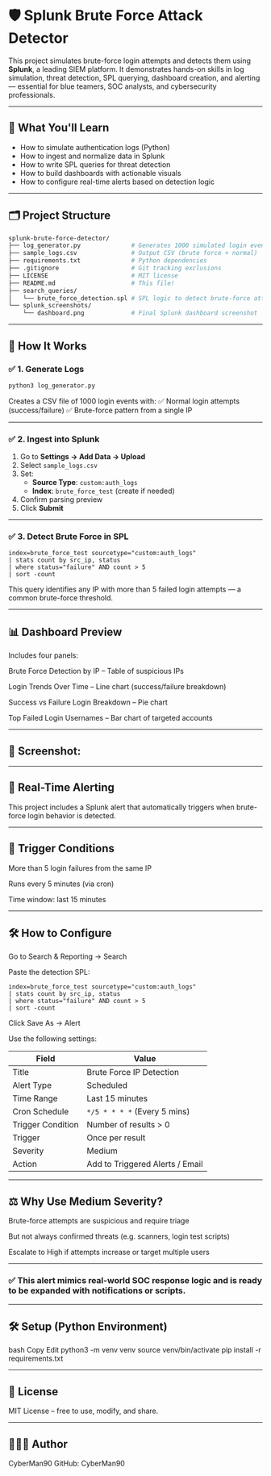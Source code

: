 # 🛡️ Splunk Brute Force Attack Detector

This project simulates brute-force login attempts and detects them using **Splunk**, a leading SIEM platform. It demonstrates hands-on skills in log simulation, threat detection, SPL querying, dashboard creation, and alerting — essential for blue teamers, SOC analysts, and cybersecurity professionals.

---

## 🧠 What You'll Learn

- How to simulate authentication logs (Python)
- How to ingest and normalize data in Splunk
- How to write SPL queries for threat detection
- How to build dashboards with actionable visuals
- How to configure real-time alerts based on detection logic

---

## 🗂️ Project Structure

```bash
splunk-brute-force-detector/
├── log_generator.py              # Generates 1000 simulated login events
├── sample_logs.csv               # Output CSV (brute force + normal)
├── requirements.txt              # Python dependencies
├── .gitignore                    # Git tracking exclusions
├── LICENSE                       # MIT license
├── README.md                     # This file!
├── search_queries/
│   └── brute_force_detection.spl # SPL logic to detect brute-force attempts
└── splunk_screenshots/
    └── dashboard.png             # Final Splunk dashboard screenshot
```

---

## 🚀 How It Works

### ✅ 1. Generate Logs

```bash
python3 log_generator.py
```
Creates a CSV file of 1000 login events with:
✅ Normal login attempts (success/failure)
✅ Brute-force pattern from a single IP

---

### ✅ 2. Ingest into Splunk

1. Go to **Settings → Add Data → Upload**
2. Select `sample_logs.csv`
3. Set:
   - **Source Type**: `custom:auth_logs`
   - **Index**: `brute_force_test` (create if needed)
4. Confirm parsing preview
5. Click **Submit**

---

### ✅ 3. Detect Brute Force in SPL

```
index=brute_force_test sourcetype="custom:auth_logs"
| stats count by src_ip, status
| where status="failure" AND count > 5
| sort -count
```
This query identifies any IP with more than 5 failed login attempts — a common brute-force threshold.

---

## 📊 Dashboard Preview

Includes four panels:

Brute Force Detection by IP – Table of suspicious IPs

Login Trends Over Time – Line chart (success/failure breakdown)

Success vs Failure Login Breakdown – Pie chart

Top Failed Login Usernames – Bar chart of targeted accounts

---

## 📸 Screenshot:

---

## 🔔 Real-Time Alerting

This project includes a Splunk alert that automatically triggers when brute-force login behavior is detected.

---

## 🎯 Trigger Conditions
More than 5 login failures from the same IP

Runs every 5 minutes (via cron)

Time window: last 15 minutes

---

## 🛠️ How to Configure
Go to Search & Reporting → Search

Paste the detection SPL:
```
index=brute_force_test sourcetype="custom:auth_logs"
| stats count by src_ip, status
| where status="failure" AND count > 5
| sort -count
```
Click Save As → Alert

Use the following settings:

| Field               | Value                        |
|---------------------|------------------------------|
| Title               | Brute Force IP Detection     |
| Alert Type          | Scheduled                    |
| Time Range          | Last 15 minutes              |
| Cron Schedule       | `*/5 * * * *` (Every 5 mins) |
| Trigger Condition   | Number of results > 0        |
| Trigger             | Once per result              |
| Severity            | Medium                       |
| Action              | Add to Triggered Alerts / Email |


---

## ⚖️ Why Use Medium Severity?
Brute-force attempts are suspicious and require triage

But not always confirmed threats (e.g. scanners, login test scripts)

Escalate to High if attempts increase or target multiple users

---

### ✅ This alert mimics real-world SOC response logic and is ready to be expanded with notifications or scripts.

---

## 🛠️ Setup (Python Environment)
bash
Copy
Edit
python3 -m venv venv
source venv/bin/activate
pip install -r requirements.txt

---

## 📄 License

MIT License – free to use, modify, and share.

---

## 👨🏽‍💻 Author

CyberMan90
GitHub: CyberMan90

